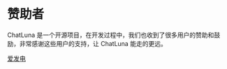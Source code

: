 <script setup>
import { VPTeamMembers, VPTeamPageSection } from 'vitepress/theme'

const thinks = [
    {
        avatar: "https://avatar.viki.moe?qq=766949709",
        name: "EF台风",
    },
    {
        avatar: "https://avatar.viki.moe?qq=2371124484",
        name: "TR0MX",
    },
    {
        avatar: "https://avatar.viki.moe?qq=52473342",
        name: "僵尸尸",
    },
    {
        avatar: "https://avatar.viki.moe?qq=3373167460",
        name: "Nawyjx",
    },
    {
        avatar: "https://avatar.viki.moe?qq=3283406743",
        name: "Ling",
    },
    {
        avatar: "https://avatar.viki.moe?qq=1919892171",
        name: "上学",
    },
    {
        avatar: "https://avatar.viki.moe?qq=503753255",
        name: "飞@^O^",
    },
    {
        avatar: "https://avatar.viki.moe?qq=3374687501",
        name: "WhiteGivenMan",
    },
    {
        avatar: "https://pic1.afdiancdn.com/default/avatar/avatar-blue.png?imageView2/1/w/120/h/120",
        name: "KaleElus",
    }
];
</script>

# 赞助者

ChatLuna 是一个开源项目，在开发过程中，我们也收到了很多用户的赞助和鼓励，非常感谢这些用户的支持，让 ChatLuna 能走的更远。

[爱发电](https://afdian.com/a/dingyi222666)

<VPTeamPage>
    <VPTeamPageSection>
        <template #title>Sponsors</template>
        <template #lead>排名不分先后</template>
        <template #members>
            <VPTeamMembers size="small" :members="thinks" />
        </template>
    </VPTeamPageSection>
</VPTeamPage>
